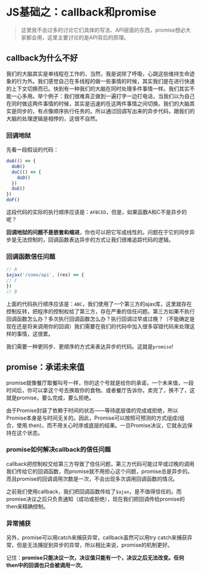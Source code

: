 # JS基础之：callback和promise
> 这里我不会过多的讨论它们具体的写法、API层面的东西，promise想必大家都会用，这里主要讨论的是API背后的原理。

## callback为什么不好
我们的大脑其实是单线程在工作的，当然，我是说除了呼吸，心跳这些维持生命迹象的行为外。我们感觉自己在多线程的做一些事情的时候，其实我们是在进行快速的上下文切换而已。快到有一种我们的大脑在同时处理多件事情一样。我们其实不能一心多用。举个例子：我们很难真正做到一遍打字一边打电话，当我们以为自己在同时做这两件事情的时候，其实是迅速的在这两件事情之间切换。我们的大脑其实是同步的，有点像顺序执行任务的。所以通过回调写出来的异步代码，跟我们的大脑的处理逻辑是相悖的，这很不自然。
### 回调地狱
先看一段假设的代码：
```js
doA(() => {
  doB()
  doC(() => {
    doD()
  })
  doE()
})
doF()
```
这段代码的实际的执行顺序应该是：`AFBCED`，但是，如果函数A和C不是异步的呢？

**回调地狱的问题不是嵌套和缩进**，你也可以把它写成线性的。问题在于它的同步异步是无法控制的，回调函数表达异步的方式让我们很难追踪代码的逻辑。
### 回调函数信任问题
```js
// A
$ajax('/some/api', (res) => {
// C 
})
// B
```
上面的代码执行顺序应该是：`ABC`，我们使用了一个第三方的ajax库，这里就存在控制反转，把程序的控制权给了第三方，存在严重的信任问题。第三方如果不执行回调函数怎么办？多次执行回调函数怎么办？执行回调过早或过晚？（不能确定是现在还是将来调用你的回调）我们需要在我们的代码中加入很多容错代码来处理这样的事情，这很累。

我们需要一种更同步、更顺序的方式来表达异步的代码。这就是`promise`!

## promise：承诺未来值
promise就像餐厅取餐叫号一样，你的这个号就是给你的承诺，一个未来值，一段时间后，你可以拿这个号去换取你的食物。或者餐厅告诉你，卖完了，换不了，这就是promise，要么完成，要么拒绝。

由于Promise封装了依赖于时间的状态——等待底层值的完成或拒绝，所以Promise本身是与时间无关的。因此，Promise可以按照可预测的方式组成(组合，使用.then)，而不用关心时序或底层的结果。一旦Promise决议，它就永远保持在这个状态。

### promise如何解决callback的信任问题
callback把控制权交给第三方导致了信任问题，第三方代码可能过早或过晚的调用我们传给它的回调函数，而promise就不用担心这个问题，promise总是异步的。而且promise的回调调用次数是一次，不会出现多次调用回调函数的情况。

之前我们使用callback，我们把回调函数传给了`$ajax`，是不值得信任的。而promise决议之后只负责通知（成功或拒绝），现在我们把回调传给promise的then来精确控制。

### 异常捕获
另外，promise可以用catch来捕获异常，callback虽然可以用try catch来捕获异常，但是无法捕捉到异步的异常，所以相比来说，promise的机制更好。

记住：**promise只能决议一次，决议值只能有一个，决议之后无法改变。任何then中的回调也只会被调用一次**。
